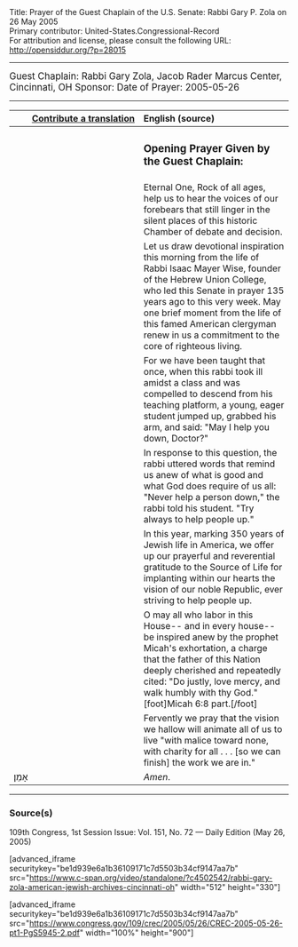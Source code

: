 <html>
<head></head>
<body>
Title: Prayer of the Guest Chaplain of the U.S. Senate: Rabbi Gary P. Zola on 26 May 2005<br />
Primary contributor: United-States.Congressional-Record<br />
For attribution and license, please consult the following URL: <a href="http://opensiddur.org/?p=28015">http://opensiddur.org/?p=28015</a>
<p />
<hr />

<div class="english" style="font-size:1.2em;">
Guest Chaplain: Rabbi Gary Zola, Jacob Rader Marcus Center, Cincinnati, OH
Sponsor: 
Date of Prayer: 2005-05-26
</div>

<hr />

<table style="margin-left: auto;margin-right: auto;" class="draggable">
<thead><tr><th id="x" style="text-align: right;"><a href="/contributing/upload/">Contribute a translation</a></th><th style="text-align: left;">English (source)</th></tr></thead>
<tbody>
<tr><td style="vertical-align:top;" width="46%">
<div class="liturgy"><span lang="he">

</span></div></td>
 
<td style="vertical-align:top;" width="53%">
<div class="english">
<h3>Opening Prayer Given by the Guest Chaplain:</h3>
</div></td></tr>

<tr><td style="vertical-align:top;" width="46%">
<div class="liturgy"><span lang="he">

</span></div></td>
 
<td style="vertical-align:top;" width="53%">
<div class="english">
Eternal One, 
Rock of all ages, 
help us to hear 
the voices of our forebears 
that still linger in the silent places 
of this historic Chamber of debate and decision. 
</div></td></tr>

<tr><td style="vertical-align:top;" width="46%">
<div class="liturgy"><span lang="he">

</span></div></td>
 
<td style="vertical-align:top;" width="53%">
<div class="english">
Let us draw devotional inspiration 
this morning 
from the life of Rabbi Isaac Mayer Wise, 
founder of the Hebrew Union College, 
who led this Senate in prayer 
135 years ago to this very week. 
May one brief moment 
from the life of this famed American clergyman 
renew in us a commitment 
to the core of righteous living.
</div></td></tr>

<tr><td style="vertical-align:top;" width="46%">
<div class="liturgy"><span lang="he">

</span></div></td>
 
<td style="vertical-align:top;" width="53%">
<div class="english">
For we have been taught that once, 
when this rabbi took ill amidst a class 
and was compelled to descend from his teaching platform, 
a young, eager student jumped up, 
grabbed his arm, 
and said: "May I help you down, Doctor?"
</div></td></tr>

<tr><td style="vertical-align:top;" width="46%">
<div class="liturgy"><span lang="he">

</span></div></td>
 
<td style="vertical-align:top;" width="53%">
<div class="english">
In response to this question, 
the rabbi uttered words 
that remind us anew 
of what is good 
and what God does require of us all: 
"Never help a person down,"
the rabbi told his student. 
"Try always to help people up."
</div></td></tr>

<tr><td style="vertical-align:top;" width="46%">
<div class="liturgy"><span lang="he">

</span></div></td>
 
<td style="vertical-align:top;" width="53%">
<div class="english">
In this year, 
marking 350 years of Jewish life in America, 
we offer up 
our prayerful and reverential gratitude 
to the Source of Life 
for implanting within our hearts 
the vision of our noble Republic, 
ever striving to help people up.
</div></td></tr>

<tr><td style="vertical-align:top;" width="46%">
<div class="liturgy"><span lang="he">

</span></div></td>
 
<td style="vertical-align:top;" width="53%">
<div class="english">
O may all who labor in this House--
and in every house--
be inspired anew 
by the prophet Micah's exhortation, 
a charge that the father of this Nation 
deeply cherished 
and repeatedly cited: 
"Do justly, 
love mercy, 
and walk humbly with thy God."[foot]Micah 6:8 part.[/foot]
</div></td></tr>

<tr><td style="vertical-align:top;" width="46%">
<div class="liturgy"><span lang="he">

</span></div></td>
 
<td style="vertical-align:top;" width="53%">
<div class="english">
Fervently we pray 
that the vision we hallow 
will animate all of us to live 
"with malice toward none, 
with charity for all . . . 
[so we can finish] the work we are in."
</div></td></tr>


<tr><td style="vertical-align:top;" width="46%">
<div class="liturgy"><span lang="he">
אָמֵן׃
</span></div></td>
 
<td style="vertical-align:top;" width="53%">
<div class="english">
<em>Amen</em>.
</div></td></tr>
</tbody></table>

<hr />

<h3>Source(s)</h3>

109th Congress, 1st Session
Issue: Vol. 151, No. 72 — Daily Edition (May 26, 2005)

[advanced_iframe securitykey="be1d939e6a1b36109171c7d5503b34cf9147aa7b" src="https://www.c-span.org/video/standalone/?c4502542/rabbi-gary-zola-american-jewish-archives-cincinnati-oh" width="512" height="330"]

[advanced_iframe securitykey="be1d939e6a1b36109171c7d5503b34cf9147aa7b" src="https://www.congress.gov/109/crec/2005/05/26/CREC-2005-05-26-pt1-PgS5945-2.pdf" width="100%" height="900"]
</body>
</html>